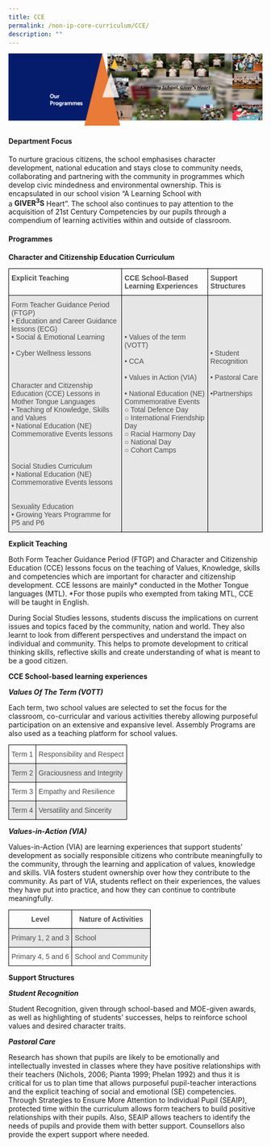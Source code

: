 ```yaml
---
title: CCE
permalink: /non-ip-core-curriculum/CCE/
description: ""
---
```

<img src="/images/OurProgrammes1.png">
<h4><strong>Department Focus</strong></h4>
<p>To nurture gracious citizens, the school emphasises character development, national education and stays close to community needs, collaborating and partnering with the community in programmes which develop civic mindedness and environmental ownership. This is encapsulated in our school vision &ldquo;A Learning School with a&nbsp;<strong>GIVER<sup>3</sup>S</strong>&nbsp;Heart&rdquo;. The school also continues to pay attention to the acquisition of 21st Century Competencies by our pupils through a compendium of learning activities within and outside of classroom.</p>
<h4><strong>Programmes</strong></h4>
<p><strong>Character and Citizenship Education Curriculum</strong></p>
<style type="text/css">
.tg  {border-collapse:collapse;border-spacing:0;}
.tg td{border-color:black;border-style:solid;border-width:1px;font-family:Arial, sans-serif;font-size:14px;
  overflow:hidden;padding:10px 5px;word-break:normal;}
.tg th{border-color:black;border-style:solid;border-width:1px;font-family:Arial, sans-serif;font-size:14px;
  font-weight:normal;overflow:hidden;padding:10px 5px;word-break:normal;}
.tg .tg-br2o{background-color:#E6E6E6;color:#4C4C4C;text-align:left;vertical-align:top}
.tg .tg-gpqx{color:#4C4C4C;font-weight:bold;text-align:left;vertical-align:top}
</style>
<table class="tg">
<thead>
  <tr>
    <th class="tg-gpqx">Explicit Teaching</th>
    <th class="tg-gpqx">CCE School-Based Learning Experiences</th>
    <th class="tg-gpqx">Support Structures</th>
  </tr>
</thead>
<tbody>
  <tr>
    <td class="tg-br2o">Form Teacher Guidance Period (FTGP)<br>• Education and Career Guidance lessons (ECG)<br>• Social &amp; Emotional Learning<br><br>• Cyber Wellness lessons<br><br><br><br>Character and Citizenship Education (CCE) Lessons in Mother Tongue Languages<br>• Teaching of Knowledge, Skills and Values<br>• National Education (NE) Commemorative Events lessons<br><br><br><br>Social Studies Curriculum<br>• National Education (NE) Commemorative Events lessons<br><br><br>Sexuality Education<br>• Growing Years Programme for P5 and P6<br></td>
    <td class="tg-br2o"><br><br><br><br>• Values of the term (VOTT)<br><br>• CCA<br><br>• Values in Action (VIA)<br><br>• National Education (NE) Commemorative Events<br>   ○ Total Defence Day<br>   ○ International Friendship Day<br>   ○ Racial Harmony Day<br>   ○ National Day<br>   ○ Cohort Camps<br></td>
    <td class="tg-br2o"><br><br><br><br><br><br>• Student Recognition<br><br>• Pastoral Care<br><br>•Partnerships</td>
  </tr>
</tbody>
</table>
<p><strong>Explicit Teaching</strong></p>
<p>Both Form Teacher Guidance Period (FTGP) and Character and Citizenship Education (CCE) lessons focus on the teaching of Values, Knowledge, skills and competencies which are important for character and citizenship development. CCE lessons are mainly* conducted in the Mother Tongue languages (MTL). *For those pupils who exempted from taking MTL, CCE will be taught in English.</p>
<p>During Social Studies lessons, students discuss the implications on current issues and topics faced by the community, nation and world. They also learnt to look from different perspectives and understand the impact on individual and community. This helps to promote development to critical thinking skills, reflective skills and create understanding of what is meant to be a good citizen.</p>
<p><strong>CCE School-based learning experiences</strong></p>
<p><strong><em>Values Of The Term (VOTT)</em></strong></p>
<p>Each term, two school values are selected to set the focus for the classroom, co-curricular and various activities thereby allowing purposeful participation on an extensive and expansive level. Assembly Programs are also used as a teaching platform for school values.</p>
<style type="text/css">
.tg  {border-collapse:collapse;border-spacing:0;}
.tg td{border-color:black;border-style:solid;border-width:1px;font-family:Arial, sans-serif;font-size:14px;
  overflow:hidden;padding:10px 5px;word-break:normal;}
.tg th{border-color:black;border-style:solid;border-width:1px;font-family:Arial, sans-serif;font-size:14px;
  font-weight:normal;overflow:hidden;padding:10px 5px;word-break:normal;}
.tg .tg-q6nq{color:#4C4C4C;text-align:left;vertical-align:top}
.tg .tg-br2o{background-color:#E6E6E6;color:#4C4C4C;text-align:left;vertical-align:top}
</style>
<table class="tg">
<thead>
  <tr>
    <th class="tg-q6nq">Term 1</th>
    <th class="tg-q6nq">Responsibility and Respect</th>
  </tr>
</thead>
<tbody>
  <tr>
    <td class="tg-br2o">Term 2</td>
    <td class="tg-br2o">Graciousness and Integrity<br></td>
  </tr>
  <tr>
    <td class="tg-q6nq">Term 3</td>
    <td class="tg-q6nq">Empathy and Resilience<br></td>
  </tr>
  <tr>
    <td class="tg-br2o">Term 4</td>
    <td class="tg-br2o">Versatility and Sincerity</td>
  </tr>
</tbody>
</table>
<p><strong><em>Values-in-Action (VIA)<br /></em></strong></p>
<p>Values-in-Action (VIA) are learning experiences that support students&rsquo; development as socially responsible citizens who contribute meaningfully to the community, through the learning and application of values, knowledge and skills. VIA fosters student ownership over how they contribute to the community. As part of VIA, students reflect on their experiences, the values they have put into practice, and how they can continue to contribute meaningfully.</p>
<style type="text/css">
.tg  {border-collapse:collapse;border-spacing:0;}
.tg td{border-color:black;border-style:solid;border-width:1px;font-family:Arial, sans-serif;font-size:14px;
  overflow:hidden;padding:10px 5px;word-break:normal;}
.tg th{border-color:black;border-style:solid;border-width:1px;font-family:Arial, sans-serif;font-size:14px;
  font-weight:normal;overflow:hidden;padding:10px 5px;word-break:normal;}
.tg .tg-q6nq{color:#4C4C4C;text-align:left;vertical-align:top}
.tg .tg-096q{background-color:#E6E6E6;color:#4C4C4C;text-align:center;vertical-align:top}
.tg .tg-br2o{background-color:#E6E6E6;color:#4C4C4C;text-align:left;vertical-align:top}
.tg .tg-8dwo{color:#4C4C4C;text-align:center;vertical-align:top}
.tg .tg-uv15{color:#4C4C4C;font-weight:bold;text-align:center;vertical-align:top}
</style>
<table class="tg">
<thead>
  <tr>
    <th class="tg-uv15">Level</th>
    <th class="tg-uv15">Nature of Activities</th>
  </tr>
</thead>
<tbody>
  <tr>
    <td class="tg-096q">Primary 1, 2 and 3</td>
    <td class="tg-br2o">School<br></td>
  </tr>
  <tr>
    <td class="tg-8dwo">Primary 4, 5 and 6<br></td>
    <td class="tg-q6nq">School and Community<br></td>
  </tr>
</tbody>
</table>
<p><strong>Support Structures</strong></p>
<p><strong><em>Student Recognition</em></strong></p>
<p>Student Recognition, given through school-based and MOE-given awards, as well as highlighting of students&rsquo; successes, helps to reinforce school values and desired character traits.</p>
<p><strong><em>Pastoral Care</em></strong></p>
<p>Research has shown that pupils are likely to be emotionally and intellectually invested in classes where they have positive relationships with their teachers (Nichols, 2006; Pianta 1999; Phelan 1992) and thus it is critical for us to plan time that allows purposeful pupil-teacher interactions and the explicit teaching of social and emotional (SE) competencies. Through Strategies to Ensure More Attention to Individual Pupil (SEAIP), protected time within the curriculum allows form teachers to build positive relationships with their pupils. Also, SEAIP allows teachers to identify the needs of pupils and provide them with better support. Counsellors also provide the expert support where needed.</p>